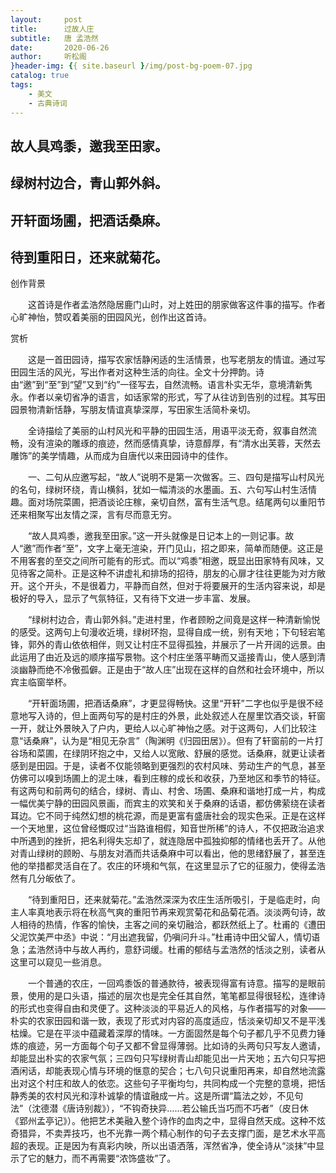 ```yaml
---
layout:     post
title:      过故人庄
subtitle:   唐 孟浩然
date:       2020-06-26
author:     听松阁
}header-img: {{ site.baseurl }/img/post-bg-poem-07.jpg
catalog: true
tags:
    - 美文
    - 古典诗词
---
```


## 故人具鸡黍，邀我至田家。

## 绿树村边合，青山郭外斜。

## 开轩面场圃，把酒话桑麻。

## 待到重阳日，还来就菊花。





创作背景

　　这首诗是作者孟浩然隐居鹿门山时，对上姓田的朋家做客这件事的描写。作者心旷神怡，赞叹着美丽的田园风光，创作出这首诗。







赏析



　　这是一首田园诗，描写农家恬静闲适的生活情景，也写老朋友的情谊。通过写田园生活的风光，写出作者对这种生活的向往。全文十分押韵。诗由“邀”到“至”到“望”又到“约”一径写去，自然流畅。语言朴实无华，意境清新隽永。作者以亲切省净的语言，如话家常的形式，写了从往访到告别的过程。其写田园景物清新恬静，写朋友情谊真挚深厚，写田家生活简朴亲切。



　　全诗描绘了美丽的山村风光和平静的田园生活，用语平淡无奇，叙事自然流畅，没有渲染的雕琢的痕迹，然而感情真挚，诗意醇厚，有“清水出芙蓉，天然去雕饰”的美学情趣，从而成为自唐代以来田园诗中的佳作。



　　一、二句从应邀写起，“故人”说明不是第一次做客。三、四句是描写山村风光的名句，绿树环绕，青山横斜，犹如一幅清淡的水墨画。五、六句写山村生活情趣。面对场院菜圃，把酒谈论庄稼，亲切自然，富有生活气息。结尾两句以重阳节还来相聚写出友情之深，言有尽而意无穷。



　　“故人具鸡黍，邀我至田家。”这一开头就像是日记本上的一则记事。故人“邀”而作者“至”，文字上毫无渲染，开门见山，招之即来，简单而随便。这正是不用客套的至交之间所可能有的形式。而以“鸡黍”相邀，既显出田家特有风味，又见待客之简朴。正是这种不讲虚礼和排场的招待，朋友的心扉才往往更能为对方敞开。这个开头，不是很着力，平静而自然，但对于将要展开的生活内容来说，却是极好的导入，显示了气氛特征，又有待下文进一步丰富、发展。



　　“绿树村边合，青山郭外斜。”走进村里，作者顾盼之间竟是这样一种清新愉悦的感受。这两句上句漫收近境，绿树环抱，显得自成一统，别有天地；下句轻宕笔锋，郭外的青山依依相伴，则又让村庄不显得孤独，并展示了一片开阔的远景。由此运用了由近及远的顺序描写景物。这个村庄坐落平畴而又遥接青山，使人感到清淡幽静而绝不冷傲孤僻。正是由于“故人庄”出现在这样的自然和社会环境中，所以宾主临窗举杯。



　　“开轩面场圃，把酒话桑麻”，才更显得畅快。这里“开轩”二字也似乎是很不经意地写入诗的，但上面两句写的是村庄的外景，此处叙述人在屋里饮酒交谈，轩窗一开，就让外景映入了户内，更给人以心旷神怡之感。对于这两句，人们比较注意“话桑麻”，认为是“相见无杂言”（陶渊明《归园田居》）。但有了轩窗前的一片打谷场和菜圃，在绿阴环抱之中，又给人以宽敞、舒展的感觉。话桑麻，就更让读者感到是田园。于是，读者不仅能领略到更强烈的农村风味、劳动生产的气息，甚至仿佛可以嗅到场圃上的泥土味，看到庄稼的成长和收获，乃至地区和季节的特征。有这两句和前两句的结合，绿树、青山、村舍、场圃、桑麻和谐地打成一片，构成一幅优美宁静的田园风景画，而宾主的欢笑和关于桑麻的话语，都仿佛萦绕在读者耳边。它不同于纯然幻想的桃花源，而是更富有盛唐社会的现实色采。正是在这样一个天地里，这位曾经慨叹过“当路谁相假，知音世所稀”的诗人，不仅把政治追求中所遇到的挫折，把名利得失忘却了，就连隐居中孤独抑郁的情绪也丢开了。从他对青山绿树的顾盼、与朋友对酒而共话桑麻中可以看出，他的思绪舒展了，甚至连他的举措都灵活自在了。农庄的环境和气氛，在这里显示了它的征服力，使得孟浩然有几分皈依了。



　　“待到重阳日，还来就菊花。”孟浩然深深为农庄生活所吸引，于是临走时，向主人率真地表示将在秋高气爽的重阳节再来观赏菊花和品菊花酒。淡淡两句诗，故人相待的热情，作客的愉快，主客之间的亲切融洽，都跃然纸上了。杜甫的《遭田父泥饮美严中丞》中说：“月出遮我留，仍嗔问升斗。”杜甫诗中田父留人，情切语急；孟浩然诗中与故人再约，意舒词缓。杜甫的郁结与孟浩然的恬淡之别，读者从这里可以窥见一些消息。



　　一个普通的农庄，一回鸡黍饭的普通款待，被表现得富有诗意。描写的是眼前景，使用的是口头语，描述的层次也是完全任其自然，笔笔都显得很轻松，连律诗的形式也变得自由和灵便了。这种淡淡的平易近人的风格，与作者描写的对象——朴实的农家田园和谐一致，表现了形式对内容的高度适应，恬淡亲切却又不是平浅枯燥。它是在平淡中蕴藏着深厚的情味。一方面固然是每个句子都几乎不见费力锤炼的痕迹，另一方面每个句子又都不曾显得薄弱。比如诗的头两句只写友人邀请，却能显出朴实的农家气氛；三四句只写绿树青山却能见出一片天地；五六句只写把酒闲话，却能表现心情与环境的惬意的契合；七八句只说重阳再来，却自然地流露出对这个村庄和故人的依恋。这些句子平衡均匀，共同构成一个完整的意境，把恬静秀美的农村风光和淳朴诚挚的情谊融成一片。这是所谓“篇法之妙，不见句法”（沈德潜《唐诗别裁》），“不钩奇抉异……若公输氏当巧而不巧者”（皮日休《郢州孟亭记》）。他把艺术美融入整个诗作的血肉之中，显得自然天成。这种不炫奇猎异，不卖弄技巧，也不光靠一两个精心制作的句子去支撑门面，是艺术水平高超的表现。正是因为有真彩内映，所以出语洒落，浑然省净，使全诗从“淡抹”中显示了它的魅力，而不再需要“浓饰盛妆”了。
